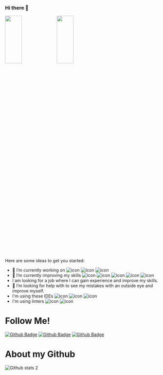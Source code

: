 ### Hi there 👋
<img src="https://images.unsplash.com/photo-1618401471353-b98afee0b2eb?ixlib=rb-1.2.1&ixid=MnwxMjA3fDB8MHxwaG90by1wYWdlfHx8fGVufDB8fHx8&auto=format&fit=crop&w=1788&q=80" width="33%" height="20%"> <img src="https://images.unsplash.com/photo-1607252650355-f7fd0460ccdb?ixlib=rb-1.2.1&ixid=MnwxMjA3fDB8MHxwaG90by1wYWdlfHx8fGVufDB8fHx8&auto=format&fit=crop&w=1170&q=80" width="33%" height="20%">

Here are some ideas to get you started:

- 🔭 I’m currently working on ![icon](https://img.shields.io/badge/Android-3DDC84?style=for-the-badge&logo=android&logoColor=white) ![icon](https://img.shields.io/badge/iOS-000000?style=for-the-badge&logo=ios&logoColor=white) ![icon](https://img.shields.io/badge/Figma-F24E1E?style=for-the-badge&logo=figma&logoColor=white)
- 🌱 I’m currently improving my skills ![icon](https://img.shields.io/badge/JavaScript-323330?style=for-the-badge&logo=javascript&logoColor=F7DF1E) ![icon](https://img.shields.io/badge/React_Native-20232A?style=for-the-badge&logo=react&logoColor=61DAFB) ![icon](https://img.shields.io/badge/Redux-593D88?style=for-the-badge&logo=redux&logoColor=white) ![icon](https://img.shields.io/badge/Flutter-02569B?style=for-the-badge&logo=flutter&logoColor=white) ![icon](https://img.shields.io/badge/Dart-0175C2?style=for-the-badge&logo=dart&logoColor=white)
- I am looking for a job where I can gain experience and improve my skills.
- 🤔 I’m looking for help with to see my mistakes with an outside eye and improve myself.
- I'm using these IDEs ![icon](https://img.shields.io/badge/Xcode-007ACC?style=for-the-badge&logo=Xcode&logoColor=white) ![icon](https://img.shields.io/badge/Visual_Studio_Code-0078D4?style=for-the-badge&logo=visual%20studio%20code&logoColor=white) ![icon](https://img.shields.io/badge/Android_Studio-3DDC84?style=for-the-badge&logo=android-studio&logoColor=white)
- I'm using linters ![icon](https://img.shields.io/badge/eslint-3A33D1?style=for-the-badge&logo=eslint&logoColor=white) ![icon](https://img.shields.io/badge/prettier-1A2C34?style=for-the-badge&logo=prettier&logoColor=F7BA3E)

<h1> Follow Me! </h1>

[![Github Badge](https://img.shields.io/badge/GitHub-100000?style=for-the-badge&logo=github&logoColor=white])](https://github.com/abdullah-altunkaynak)
[![Github Badge](https://img.shields.io/badge/LinkedIn-0077B5?style=for-the-badge&logo=linkedin&logoColor=white)](https://www.linkedin.com/in/abdullah-altunkaynak-443ab7215/) [![Github Badge](https://img.shields.io/badge/Medium-12100E?style=for-the-badge&logo=medium&logoColor=white)](https://medium.com/@altunkaynakabdullah99)

<h1> About my Github </h1>

![Github stats 2](https://github-readme-stats.vercel.app/api?username=abdullah-altunkaynak&show_icons=true&theme=radical)
